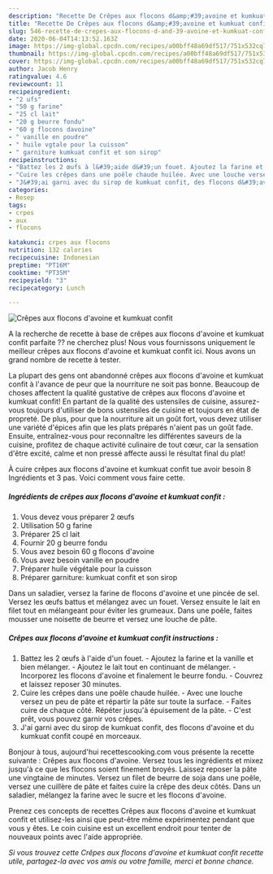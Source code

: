 ```yaml
---
description: "Recette De Crêpes aux flocons d&amp;#39;avoine et kumkuat confit"
title: "Recette De Crêpes aux flocons d&amp;#39;avoine et kumkuat confit"
slug: 546-recette-de-crepes-aux-flocons-d-and-39-avoine-et-kumkuat-confit
date: 2020-06-04T14:13:52.163Z
image: https://img-global.cpcdn.com/recipes/a00bff48a69df517/751x532cq70/crepes-aux-flocons-davoine-et-kumkuat-confit-photo-principale-de-la-recette.jpg
thumbnail: https://img-global.cpcdn.com/recipes/a00bff48a69df517/751x532cq70/crepes-aux-flocons-davoine-et-kumkuat-confit-photo-principale-de-la-recette.jpg
cover: https://img-global.cpcdn.com/recipes/a00bff48a69df517/751x532cq70/crepes-aux-flocons-davoine-et-kumkuat-confit-photo-principale-de-la-recette.jpg
author: Jacob Henry
ratingvalue: 4.6
reviewcount: 11
recipeingredient:
- "2 ufs"
- "50 g farine"
- "25 cl lait"
- "20 g beurre fondu"
- "60 g flocons davoine"
- " vanille en poudre"
- " huile vgtale pour la cuisson"
- " garniture kumkuat confit et son sirop"
recipeinstructions:
- "Battez les 2 œufs à l&#39;aide d&#39;un fouet. Ajoutez la farine et la vanille et bien mélanger. Ajoutez le lait tout en continuant de mélanger. Incorporez les flocons d&#39;avoine et finalement le beurre fondu. Couvrez et laissez reposer 30 minutes."
- "Cuire les crêpes dans une poêle chaude huilée. Avec une louche versez un peu de pâte et répartir la pâte sur toute la surface. Faites cuire de chaque côté. Répéter jusqu&#39;à épuisement de la pâte. C&#39;est prêt, vous pouvez garnir vos crêpes."
- "J&#39;ai garni avec du sirop de kumkuat confit, des flocons d&#39;avoine et du kumkuat confit coupé en morceaux."
categories:
- Resep
tags:
- crpes
- aux
- flocons

katakunci: crpes aux flocons 
nutrition: 132 calories
recipecuisine: Indonesian
preptime: "PT16M"
cooktime: "PT35M"
recipeyield: "3"
recipecategory: Lunch

---
```



![Crêpes aux flocons d&#39;avoine et kumkuat confit](https://img-global.cpcdn.com/recipes/a00bff48a69df517/751x532cq70/crepes-aux-flocons-davoine-et-kumkuat-confit-photo-principale-de-la-recette.jpg)

A la recherche de recette à base de crêpes aux flocons d&#39;avoine et kumkuat confit parfaite ?? ne cherchez plus! Nous vous fournissons uniquement le meilleur crêpes aux flocons d&#39;avoine et kumkuat confit ici. Nous avons un grand nombre de recette à tester.

La plupart des gens ont abandonné crêpes aux flocons d&#39;avoine et kumkuat confit à l'avance de peur que la nourriture ne soit pas bonne. Beaucoup de choses affectent la qualité gustative de crêpes aux flocons d&#39;avoine et kumkuat confit! En partant de la qualité des ustensiles de cuisine, assurez-vous toujours d'utiliser de bons ustensiles de cuisine et toujours en état de propreté. De plus, pour que la nourriture ait un goût fort, vous devez utiliser une variété d'épices afin que les plats préparés n'aient pas un goût fade. Ensuite, entraînez-vous pour reconnaître les différentes saveurs de la cuisine, profitez de chaque activité culinaire de tout cœur, car la sensation d'être excité, calme et non pressé affecte aussi le résultat final du plat!

<!--inarticleads1-->

À cuire crêpes aux flocons d&#39;avoine et kumkuat confit tue avoir besoin 8 Ingrédients et 3 pas. Voici comment vous faire cette.

##### Ingrédients de crêpes aux flocons d&#39;avoine et kumkuat confit :

1. Vous devez vous préparer 2 œufs
1. Utilisation 50 g farine
1. Préparer 25 cl lait
1. Fournir 20 g beurre fondu
1. Vous avez besoin 60 g flocons d&#39;avoine
1. Vous avez besoin  vanille en poudre
1. Préparer  huile végétale pour la cuisson
1. Préparer  garniture: kumkuat confit et son sirop


Dans un saladier, versez la farine de flocons d&#39;avoine et une pincée de sel. Versez les œufs battus et mélangez avec un fouet. Versez ensuite le lait en filet tout en mélangeant pour éviter les grumeaux. Dans une poêle, faites mousser une noisette de beurre et versez une louche de pâte. 

<!--inarticleads2-->

##### Crêpes aux flocons d&#39;avoine et kumkuat confit instructions :

1. Battez les 2 œufs à l&#39;aide d&#39;un fouet. - Ajoutez la farine et la vanille et bien mélanger. - Ajoutez le lait tout en continuant de mélanger. - Incorporez les flocons d&#39;avoine et finalement le beurre fondu. - Couvrez et laissez reposer 30 minutes.
1. Cuire les crêpes dans une poêle chaude huilée. - Avec une louche versez un peu de pâte et répartir la pâte sur toute la surface. - Faites cuire de chaque côté. Répéter jusqu&#39;à épuisement de la pâte. - C&#39;est prêt, vous pouvez garnir vos crêpes.
1. J&#39;ai garni avec du sirop de kumkuat confit, des flocons d&#39;avoine et du kumkuat confit coupé en morceaux.


Bonjour à tous, aujourd&#39;hui recettescooking.com vous présente la recette suivante : Crêpes aux flocons d&#39;avoine. Versez tous les ingrédients et mixez jusqu&#39;à ce que les flocons soient finement broyés. Laissez reposer la pâte une vingtaine de minutes. Versez un filet de beurre de soja dans une poêle, versez une cuillère de pâte et faites cuire la crêpe des deux côtés. Dans un saladier, mélangez la farine avec le sucre et les flocons d&#39;avoine. 

<!--inarticleads1-->

<p>
Prenez ces concepts de recettes Crêpes aux flocons d&#39;avoine et kumkuat confit et utilisez-les ainsi que peut-être même expérimentez pendant que vous y êtes. Le coin cuisine est un excellent endroit pour tenter de nouveaux points avec l'aide appropriée.
</p>

<p>
<i>Si vous trouvez cette Crêpes aux flocons d&#39;avoine et kumkuat confit recette utile, partagez-la avec vos amis ou votre famille, merci et bonne chance.</i>
</p>
